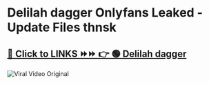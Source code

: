 
 # Delilah dagger Onlyfans Leaked - Update Files thnsk

## <h2><a href="https://clipsfans.com/Delilah_dagger&ref=git">🔗 Click to LINKS ⏩⏩ 👉 🟢 Delilah dagger </a></h2>

<a href="https://clipsfans.com/Delilah_dagger&ref=git" rel="nofollow" data-target="animated-image.originalLink"><img src="https://i.ibb.co.com/xMMVF88/686577567.gif" alt="Viral Video Original" style="max-width: 100%; display: inline-block;" data-target="animated-image.originalImage"></a>

